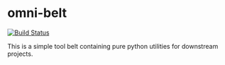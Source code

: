 # omni-belt

[![Build Status](https://travis-ci.com/felixludos/omni-belt.svg?branch=master)](https://travis-ci.com/felixludos/omni-belt)

This is a simple tool belt containing pure python utilities for downstream projects.
